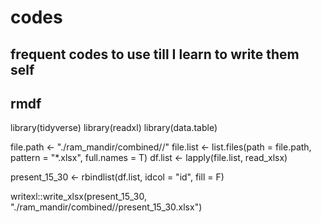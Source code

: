 # codes
frequent codes to use till I learn to write them self
---
## rmdf

library(tidyverse)
library(readxl)
library(data.table)

file.path <- "./ram_mandir/combined//"
file.list <- list.files(path = file.path, pattern = "*.xlsx", full.names = T)
df.list <- lapply(file.list, read_xlsx)

present_15_30 <- rbindlist(df.list, idcol = "id", fill = F)


writexl::write_xlsx(present_15_30, "./ram_mandir/combined//present_15_30.xlsx")
